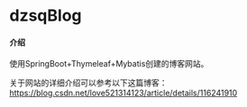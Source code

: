 # dzsqBlog

#### 介绍
使用SpringBoot+Thymeleaf+Mybatis创建的博客网站。

关于网站的详细介绍可以参考以下这篇博客：
https://blog.csdn.net/love521314123/article/details/116241910